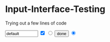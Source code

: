 # Input-Interface-Testing
Trying out a few lines of code

<INPUT TYPE="text" NAME="thisinput" VALUE="default" SIZE=10 MAXLENGTH=20>

<INPUT TYPE="checkbox" NAME="thisbox" VALUE="on" CHECKED>

<INPUT TYPE="radio" NAME="radio1" VALUE="1">

<INPUT TYPE="submit" VALUE="done">

<INPUT TYPE="radio" NAME="radio1" VALUE="2" CHECKED>

<INPUT TYPE="hidden" NAME="notvisible" VALUE="5">
